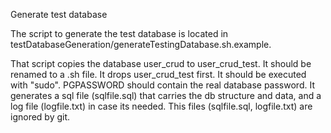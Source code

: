 Generate test database

The script to generate the test database is located in testDatabaseGeneration/generateTestingDatabase.sh.example.

That script copies the database user_crud to user_crud_test.
It should be renamed to a .sh file.
It drops user_crud_test first.
It should be executed with "sudo".
PGPASSWORD should contain the real database password.
It generates a sql file (sqlfile.sql) that carries the db structure and data,
and a log file (logfile.txt) in case its needed.
This files (sqlfile.sql, logfile.txt) are ignored by git.